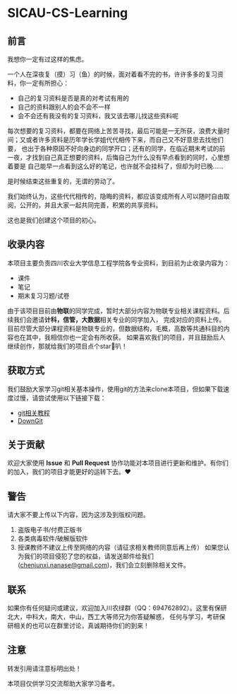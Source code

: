 # SICAU-CS-Learning

## 前言
我想你一定有过这样的焦虑。

一个人在深夜复（摸）习（鱼）的时候，面对着看不完的书，许许多多的复习资料，你一定有所担心：
- 自己的复习资料是否是真的对考试有用的
- 自己的资料跟别人的会不会不一样
- 会不会还有我没有的复习资料，我又该去哪儿找这些资料呢

每次想要的复习资料，都要在网络上苦苦寻找，最后可能是一无所获，浪费大量时间；又或者许多资料是历年学长学姐代代相传下来，而自己又不好意思去找他们要，
也出于各种原因不好向身边的同学开口；还有的同学，在临近期末考试的前一夜，才找到自己真正想要的资料，后悔自己为什么没有早点看到的同时，心里想着要是
自己能早一点看到这么好的笔记，也许就不会挂科了，但却为时已晚......

是时候结束这些重复的，无谓的劳动了。

我们始终认为，这些代代相传的，隐晦的资料，都应该变成所有人可以随时自由取阅，公开的，并且大家一起共同完善，积累的共享资料。

这也是我们创建这个项目的初心。

## 收录内容
本项目主要负责四川农业大学信息工程学院各专业资料，到目前为止收录内容为：
- 课件
- 笔记
- 期末复习习题/试卷

由于该项目目前由**物联**的同学完成，暂时大部分内容为物联专业相关课程资料。后续我们会邀请**计科，信管，大数据**相关专业的同学加入，
完成对应的资料上传。目前尽管大部分课程资料是物联专业的，但数据结构，毛概，高数等共通科目的内容也在其中，我相信你也一定会有所收获。
如果喜欢我们的项目，并且鼓励后人继续创作，那就给我们的项目点个star:star2:叭！

## 获取方式
我们鼓励大家学习git相关基本操作，使用git的方法来clone本项目，但如果下载速度过慢，请尝试使用以下链接下载：
- [git相关教程](https://www.liaoxuefeng.com/wiki/896043488029600)
- [DownGit](http://tool.mkblog.cn/downgit/#/home)

## 关于贡献
欢迎大家使用 **Issue** 和 **Pull Request** 协作功能对本项目进行更新和维护。有你们的加入，我们的项目才能更好的运转下去。:heart:

## 警告
请大家不要上传以下内容，因为这涉及到版权问题。
1. 盗版电子书/付费正版书
2. 各类病毒软件/破解版软件
3. 授课教师不建议上传至网络的内容（请征求相关教师同意后再上传）
如果您认为我们的项目侵犯了您的权益，请发送邮件给我们(chenjunxi.nanase@gmail.com)，我们会立刻删除相关文件。

## 联系
如果你有任何疑问或建议，欢迎加入川农绿群（QQ：694762892）。这里有保研北大，中科大，南大，中山，西工大等师兄为你答疑解惑，
任何与学习，考研保研相关的也可以在群里讨论，真诚期待你们的到来！

## 注意
转发引用请注意标明出处！

本项目仅供学习交流帮助大家学习备考。


